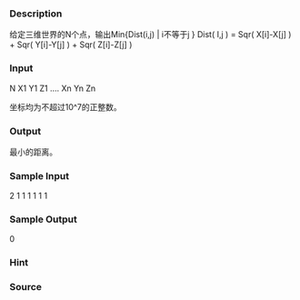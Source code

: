 
### Description
给定三维世界的N个点，输出Min{Dist(i,j) | i不等于j }
Dist( I,j ) = Sqr( X[i]-X[j] ) + Sqr( Y[i]-Y[j] ) + Sqr( Z[i]-Z[j] ) 


### Input
N
X1 Y1 Z1
….
Xn Yn Zn

坐标均为不超过10^7的正整数。

### Output
最小的距离。



### Sample Input
2
1 1 1
1 1 1

### Sample Output
0

### Hint

### Source
